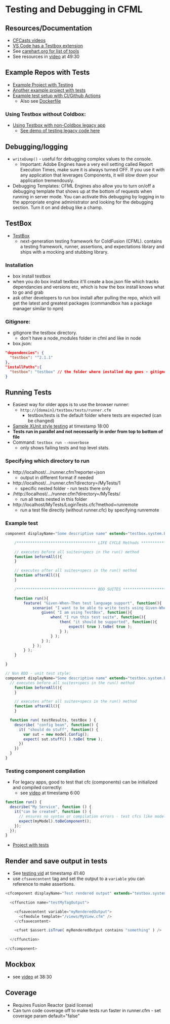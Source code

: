 # Testing and Debugging in CFML

## Resources/Documentation

- [CFCasts videos](https://cfcasts.com/browse?q=testbox)
- [VS Code has a Testbox extension](https://cfcasts.com/series/2022-vs-code-hint-tip-and-trick-of-the-week/videos/testbox-vscode-testbox-vscode-hint-tip-and-trick-of-the-week-32222-episode-140)
- See [carehart.org for list of tools](https://www.carehart.org/cf411/#testing)
- See resources in [video](https://www.youtube.com/watch?v=0bEfrWit_as) at 49:30

## Example Repos with Tests

- [Example Project with Testing](https://github.com/coldbox-modules/cbq/tree/main/tests)
- [Another example project with tests](https://github.com/ColdBox/coldbox-zero-to-hero/tree/v7.x)
- [Example test setup with CI/Github Actions](https://github.com/foundeo/cfml-ci-examples/blob/master/.github/workflows/release.yml)
  - Also see [Dockerfile](https://github.com/foundeo/cfml-ci-examples/blob/master/Dockerfile)

### Using Testbox without Coldbox:

- [Using Testbox with non-Coldbox legacy app](https://github.com/nolanerck/testbox-for-non-coldbox-cfml/tree/master)
  - [See demo of testing legacy code here](https://youtu.be/0bEfrWit_as?t=2689)

## Debugging/logging

- `writeDump()` - useful for debugging complex values to the console.
  - Important: Adobe Engines have a very evil setting called Report Execution Times, make sure it is always turned OFF. If you use it with any application that leverages Components, it will slow down your application tremendously.
- Debugging Templates: CFML Engines also allow you to turn on/off a debugging template that shows up at the bottom of requests when running in server mode. You can activate this debugging by logging in to the appropriate engine administrator and looking for the debugging section. Turn it on and debug like a champ.

## TestBox

- [TestBox](https://testbox.ortusbooks.com/)
  - next-generation testing framework for ColdFusion (CFML). contains a testing framework, runner, assertions, and expectations library and ships with a mocking and stubbing library.

### Installation

- box install testbox
- when you do box install textbox it'll create a box.json file which tracks dependancies and versions etc, which is how the box install knows what to go and grab
- ask other developers to run box install after pulling the repo, which will get the latest and greatest packages (commandbox has a package manager similar to npm)

### Gitignore:

- gitignore the testbox directory.
  - don't have a node_modules folder in cfml and like in node
- box.json:

```json
"dependencies": {
  "testbox": "^2.1.1"
},
"installPaths":{
  "testbox": "testbox" // the folder where installed dep goes - gitignore this directory!
}
```

## Running Tests

- Easiest way for older apps is to use the browser runner:
  - `http://{domain}/testbox/tests/runner.cfm`
    - testbox/tests is the default folder where tests are expected (can be changed)
- [Sample XUnit style testing](https://cfcasts.com/series/itb-2020/videos/d2s7-ortus-testing-my-non-coldbox-site-with-testbox-nolan-erck/) at timestamp 18:00
- **Tests run in parallel and not necessarily in order from top to bottom of file**
- Command: `testbox run --noverbose`
  - only shows failing tests and top level stats.

### Specifying which directory to run

- http://localhost/.../runner.cfm?reporter=json
  - output in different format if needed
- http://localhost/.../runner.cfm?directory=/MyTests/1
  - specific nested folder - run tests there only
- /http://localhost/.../runner.cfm?directory=/MyTests/
  - run all tests nested in this folder
- http://localhost/MyTests/LoginTests.cfc?method=runremote
  - run a test file directly (without runner.cfc) by specifying runremote

### Example test

```javascript
component displayName="Some descriptive name" extends="testbox.system.BaseSpec" {

	/*********************************** LIFE CYCLE Methods ***********************************/

	// executes before all suites+specs in the run() method
	function beforeAll(){
	}

	// executes after all suites+specs in the run() method
	function afterAll(){
	}

	/*********************************** BDD SUITES ***********************************/

	function run(){
		feature( "Given-When-Then test language support", function(){
			scenario( "I want to be able to write tests using Given-When-Then language", function(){
				given( "I am using TestBox", function(){
					when( "I run this test suite", function(){
						then( "it should be supported", function(){
							expect( true ).toBe( true );
						} );
					} );
				} );
			} );
		} );
	}

}

// Non BDD - unit test style:
component displayName="Some descriptive name" extends="testbox.system.BaseSpec" {
  // executes before all suites+specs in the run() method
	function beforeAll(){
	}

	// executes after all suites+specs in the run() method
	function afterAll(){
	}

  function run( testResults, testBox ) {
    describe( "config bean", function() {
      it( "should do stuff", function() {
        var sut = new model.Config();
        expect( sut.stuff() ).toBe( true );
	  })
    })
  }
}
```

### Testing component compilation

- For legacy apps, good to test that cfc (components) can be initialized and compiled correctly:
  - see [video](https://cfcasts.com/series/cb-zero-to-hero/videos/creating-the-userservicecfc-tdd-style/) at timestamp 6:00

```javascript
function run() {
  describe("My Service", function () {
    it("can be created", function () {
      // ensures no syntax or compilation errors - test cfcs like models, etc.
      expect(myModel).toBeComponent();
    });
  });
}
```

- [Project with tests](https://github.com/ColdBox/coldbox-zero-to-hero/tree/v7.x)

## Render and save output in tests

- See [testing vid](https://cfcasts.com/series/itb-2020/videos/d2s7-ortus-testing-my-non-coldbox-site-with-testbox-nolan-erck/) at timestamp 41:40
- use `cfsavecontent` tag and set the output to a `variable` you can reference to make assertions.

```javascript
<cfcomponent displayName="Test rendered output" extends="testbox.system.BaseSpec">

  <cffunction name="testMyTagOutput">

    <cfsavecontent variable="myRenderedOutput">
      <cfmodule template="/views/MyView.cfm" />
    </cfsavecontent>

    <cfset $assert.isTrue( myRenderedOutput contains "something" ) />

  </cffunction>

</cfcomponent>

```

## Mockbox

- see [video](https://cfcasts.com/series/itb-2020/videos/d2s7-ortus-testing-my-non-coldbox-site-with-testbox-nolan-erck/) at 38:30

## Coverage

- Requires Fusion Reactor (paid license)
- Can turn code coverage off to make tests run faster in runner.cfm - set coverage param default="false"
